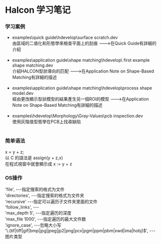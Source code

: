 # Halcon 学习笔记

### 学习案例

* examples\quick guide\hdevelop\surface scratch.dev<br>
由區域的二值化和形態學來檢查平面上的刮痕 --->在Quick Guide有詳細的介紹 <br><br>
* examples\application guide\shape matching\hdevelop\ first example shape matching.dev <br>
介紹HALCON型狀導向的匹配 --->在Application Note on Shape-Based Matching有詳細的描述 <br><br>
* examples\application guide\shape matching\hdevelop\process shape model.dev<br>
經由更改顯示型狀模型的結果產生另一個ROI的模型 --->在Application Note on Shape-Based Matching有詳細的描述 <br><br>
* examples\hdevelop\Morphology\Gray-Values\pcb inspection.dev <br>
使用灰階值型態學在PCB上找尋缺陷 <br><br>


### 简单语法
x = y + z;<br>
以 C 的語法是 assign(y + z,x)<br>
在程式視窗中就會顯示成  x := y + z<br>
 
### OS操作
'file',  ---指定搜索的格式为文件<br>
'directories',  ---指定搜索的格式为文件夹<br>
'recursive' ---指定可以遍历子文件夹里面的文件<br>
'follow_links', ---<br>
'max_depth 5', ---指定遍历的深度<br>
'max_file 1000', ---指定遍历的最大文件数<br>
'ignore_case', ---忽略大小写<br>
'\\.(tif|tiff|gif|bmp|jpg|jpeg|jp2|png|pcx|pgm|ppm|pbm|xwd|ima|hobj)$', --- 图片类型<br>
